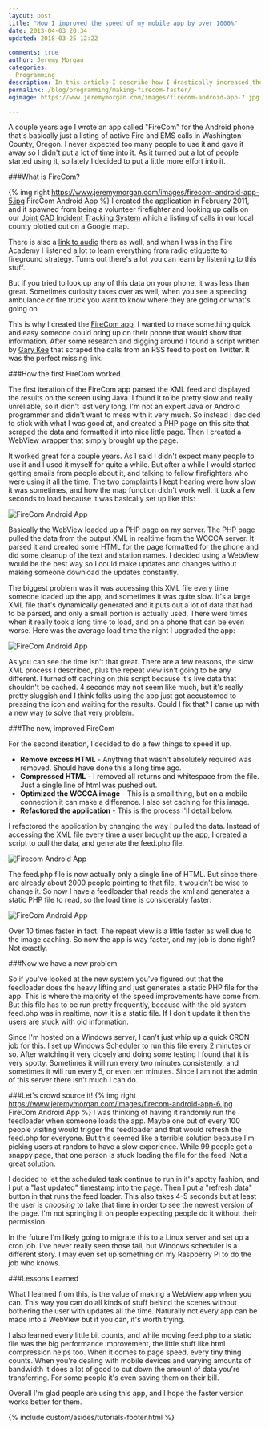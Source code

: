 ```yaml
---
layout: post
title: "How I improved the speed of my mobile app by over 1000%"
date: 2013-04-03 20:34
updated: 2018-03-25 12:22

comments: true
author: Jeremy Morgan
categories: 
- Programming
description: In this article I describe how I drastically increased the load time of my Android app and made it 10 times faster.
permalink: /blog/programming/making-firecom-faster/
ogimage: https://www.jeremymorgan.com/images/firecom-android-app-7.jpg

---
```

A couple years ago I wrote an app called "FireCom" for the Android phone that's basically just a listing of active Fire and EMS calls in Washington County, Oregon. I never expected too many people to use it and gave it away so I didn't put a lot of time into it. As it turned out a lot of people started using it, so lately I decided to put a little more effort into it. 

<!-- more -->
###What is FireCom? 

{% img right https://www.jeremymorgan.com/images/firecom-android-app-5.jpg FireCom Android App %} I created the application in February 2011, and it spawned from being a volunteer firefighter and looking up calls on our [Joint CAD Incident Tracking System](http://www.wccca.com/PITS/) which a listing of calls in our local county plotted out on a Google map. 

There is also a [link to audio](http://www.broadcastify.com/listen/feed/1102/web/?rl=rr) there as well, and when I was in the Fire Academy I listened a lot to learn everything from radio etiquette to fireground strategy. Turns out there's a lot you can learn by listening to this stuff. 

But if you tried to look up any of this data on your phone, it was less than great. Sometimes curiosity takes over as well, when you see a speeding ambulance or fire truck you want to know where they are going or what's going on. 

This is why I created the [FireCom app](https://play.google.com/store/apps/details?id=com.jeremymorgan.wccca&hl=en), I wanted to make something quick and easy someone could bring up on their phone that would show that information. After some research and digging around I found a script written by [Gary Kee](http://gary.moonrize.com/) that scraped the calls from an RSS feed to post on Twitter. It was the perfect missing link. 

###How the first FireCom worked. 

The first iteration of the FireCom app parsed the XML feed and displayed the results on the screen using Java. I found it to be pretty slow and really unreliable, so it didn't last very long. I'm not an expert Java or Android programmer and didn't want to mess with it very much. So instead I decided to stick with what I was good at, and created a PHP page on this site that scraped the data and formatted it into nice little page. Then I created a WebView wrapper that simply brought up the page. 

It worked great for a couple years. As I said I didn't expect many people to use it and I used it myself for quite a while. But after a while I would started getting emails from people about it, and talking to fellow firefighters who were using it all the time. The two complaints I kept hearing were how slow it was sometimes, and how the map function didn't work well. It took a few seconds to load because it was basically set up like this:

![FireCom Android App](https://www.jeremymorgan.com/images/firecom-android-app-1.jpg)

Basically the WebView loaded up a PHP page on my server. The PHP page pulled the data from the output XML in realtime from the WCCCA server. It parsed it and created some HTML for the page formatted for the phone and did some cleanup of the text and station names. I decided using a WebView would be the best way so I could make updates and changes without making someone download the updates constantly.

The biggest problem was it was accessing this XML file every time someone loaded up the app, and sometimes it was quite slow. It's a large XML file that's dynamically generated and it puts out a lot of data that had to be parsed, and only a small portion is actually used. There were times when it really took a long time to load, and on a phone that can be even worse. Here was the average load time the night I upgraded the app:

![FireCom Android App](https://www.jeremymorgan.com/images/firecom-android-app-2.jpg)

As you can see the time isn't that great. There are a few reasons, the slow XML process I described, plus the repeat view isn't going to be any different. I turned off caching on this script because it's live data that shouldn't be cached. 4 seconds may not seem like much, but it's really pretty sluggish and I think folks using the app just got accustomed to pressing the icon and waiting for the results. Could I fix that? I came up with a new way to solve that very problem. 

###The new, improved FireCom

For the second iteration, I decided to do a few things to speed it up. 

- **Remove excess HTML** - Anything that wasn't absolutely required was removed. Should have done this a long time ago. 
- **Compressed HTML** - I removed all returns and whitespace from the file. Just a single line of html was pushed out.
- **Optimized the WCCCA image** - This is a small thing, but on a mobile connection it can make a difference. I also set caching for this image. 
- **Refactored the application** - This is the process I'll detail below.

I refactored the application by changing the way I pulled the data. Instead of accessing the XML file every time a user brought up the app, I created a script to pull the data, and generate the feed.php file. 

![Firecom Android App](https://www.jeremymorgan.com/images/firecom-android-app-3.jpg)

The feed.php file is now actually only a single line of HTML. But since there are already about 2000 people pointing to that file, it wouldn't be wise to change it. So now I have a feedloader that reads the xml and generates a static PHP file to read, so the load time is considerably faster:

![FireCom Android App](https://www.jeremymorgan.com/images/firecom-android-app-4.jpg)

Over 10 times faster in fact. The repeat view is a little faster as well due to the image caching. So now the app is way faster, and my job is done right? Not exactly. 

###Now we have a new problem

So if you've looked at the new system you've figured out that the feedloader does the heavy lifting and just generates a static PHP file for the app. This is where the majority of the speed improvements have come from. But this file has to be run pretty frequently, because with the old system feed.php was in realtime, now it is a static file. If I don't update it then the users are stuck with old information. 

Since I'm hosted on a Windows server, I can't just whip up a quick CRON job for this. I set up Windows Scheduler to run this file every 2 minutes or so. After watching it very closely and doing some testing I found that it is very spotty. Sometimes it will run every two minutes consistently, and sometimes it will run every 5, or even ten minutes. Since I am not the admin of this server there isn't much I can do. 

###Let's crowd source it!
{% img right https://www.jeremymorgan.com/images/firecom-android-app-6.jpg FireCom Android App %}
I was thinking of having it randomly run the feedloader when someone loads the app. Maybe one out of every 100 people visiting would trigger the feedloader and that would refresh the feed.php for everyone. But this seemed like a terrible solution because I'm picking users at random to have a slow experience. While 99 people get a snappy page, that one person is stuck loading the file for the feed. Not a great solution. 

I decided to let the scheduled task continue to run in it's spotty fashion, and I put a "last updated" timestamp into the page. Then I put a "refresh data" button in that runs the feed loader. This also takes 4-5 seconds but at least the user is *choosing* to take that time in order to see the newest version of the page. I'm not springing it on people expecting people do it without their permission. 

In the future I'm likely going to migrate this to a Linux server and set up a cron job. I've never really seen those fail, but Windows scheduler is a different story. I may even set up something on my Raspberry Pi to do the job who knows. 

###Lessons Learned

What I learned from this, is the value of making a WebView app when you can. This way you can do all kinds of stuff behind the scenes without bothering the user with updates all the time. Naturally not every app can be made into a WebView but if you can, it's worth trying. 

I also learned every little bit counts, and while moving feed.php to a static file was the big performance improvement, the little stuff like html compression helps too. When it comes to page speed, every tiny thing counts. When you're dealing with mobile devices and varying amounts of bandwidth it does a lot of good to cut down the amount of data you're transferring. For some people it's even saving them on their bill. 

Overall I'm glad people are using this app, and I hope the faster version works better for them. 

{% include custom/asides/tutorials-footer.html %}
